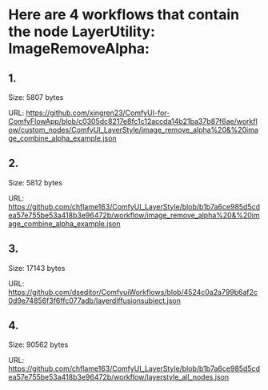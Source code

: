 # Here are 4 workflows that contain the node LayerUtility: ImageRemoveAlpha:

## 1. 

Size: 5807 bytes

URL: https://github.com/xingren23/ComfyUI-for-ComfyFlowApp/blob/c0305dc8217e8fc1c12accda14b21ba37b87f6ae/workflow/custom_nodes/ComfyUI_LayerStyle/image_remove_alpha%20&%20image_combine_alpha_example.json

## 2. 

Size: 5812 bytes

URL: https://github.com/chflame163/ComfyUI_LayerStyle/blob/b1b7a6ce985d5cdea57e755be53a418b3e96472b/workflow/image_remove_alpha%20&%20image_combine_alpha_example.json

## 3. 

Size: 17143 bytes

URL: https://github.com/dseditor/ComfyuiWorkflows/blob/4524c0a2a799b6af2c0d9e74856f3f6ffc077adb/layerdiffusionsubject.json

## 4. 

Size: 90562 bytes

URL: https://github.com/chflame163/ComfyUI_LayerStyle/blob/b1b7a6ce985d5cdea57e755be53a418b3e96472b/workflow/layerstyle_all_nodes.json

